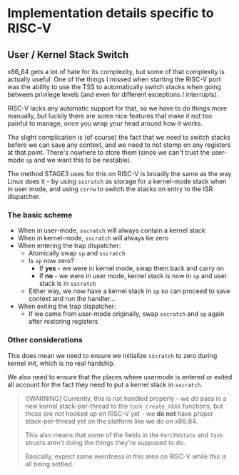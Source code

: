 # Implementation details specific to RISC-V

## User / Kernel Stack Switch

x86_64 gets a lot of hate for its complexity, but some of that complexity
is actually useful. One of the things I missed when starting the RISC-V 
port was the ability to use the TSS to automatically switch stacks when 
going between privilege levels (and even for different 
exceptions / interrupts).

RISC-V lacks any automatic support for that, so we have to do things
more manually, but luckily there are some nice features that make it 
not too painful to manage, once you wrap your head around how it works.

The slight complication is (of course) the fact that we need to switch
stacks before we can save any context, and we need to not stomp on any
registers at that point. There's nowhere to store them (since we can't
trust the user-mode `sp` and we want this to be nestable).

The method STAGE3 uses for this on RISC-V is broadly the same as the 
way Linux does it - by using `sscratch` as storage for a kernel-mode 
stack when in user mode, and using `csrrw` to switch the stacks on
entry to the ISR dispatcher.

### The basic scheme

* When in user-mode, `sscratch` will always contain a kernel stack
* When in kernel-mode, `sscratch` will always be zero
* When entering the trap dispatcher:
  * Atomically swap `sp` and `sscratch`
  * Is `sp` now zero?
    * If **yes** - we were in kernel mode, swap them back and carry on
    * If **no** - we were in user mode, kernel stack is now in `sp` and user stack is in `sscratch`
  * Either way, we now have a kernel stack in `sp` so can proceed to save context and run the handler...
* When exiting the trap dispatcher:
  * If we came from user-mode originally, swap `sscratch` and `sp` again after restoring registers

### Other considerations

This does mean we need to ensure we initialize `sscratch` to zero during 
kernel init, which is no real hardship.

We also need to ensure that the places where usermode is entered or exited
all account for the fact they need to put a kernel stack in `sscratch`.

> ![WARNING]
> Currently, this is not handled properly - we _do_ pass in a new kernel
> stack-per-thread to the `task_create_XXXX` functions, but those are not
> hooked up on RISC-V yet - we **do not** have proper stack-per-thread
> yet on the platform like we do on x86_64.
> 
> This also means that some of the fields in the `PerCPUState` and `Task`
> structs aren't doing the things they're supposed to do.
> 
> Basically, expect some weirdness in this area on RISC-V while this is
> all being settled.


